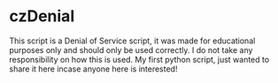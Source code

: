 # czDenial
This script is a Denial of Service script, it was made for educational purposes only and should only be used correctly. I do not take any responsibility on how this is used.
My first python script, just wanted to share it here incase anyone here is interested!
